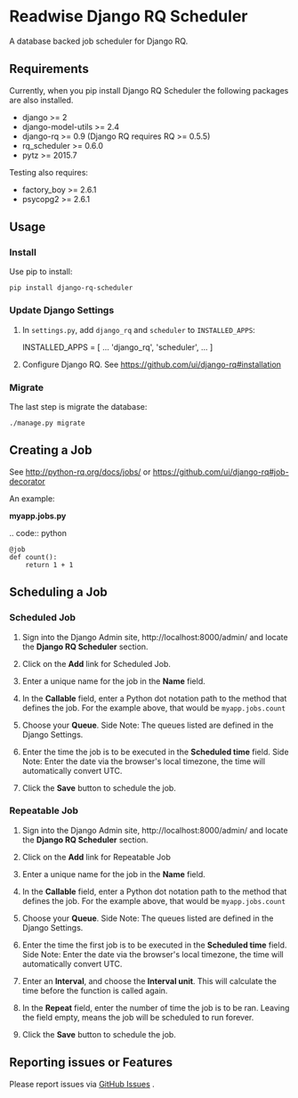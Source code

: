 # Readwise Django RQ Scheduler

A database backed job scheduler for Django RQ.

## Requirements

Currently, when you pip install Django RQ Scheduler the following packages are also installed.

* django >= 2
* django-model-utils >= 2.4
* django-rq >= 0.9 (Django RQ requires RQ >= 0.5.5)
* rq_scheduler >= 0.6.0
* pytz >= 2015.7

Testing also requires:

* factory_boy >= 2.6.1
* psycopg2 >= 2.6.1


## Usage

### Install

Use pip to install:

```
pip install django-rq-scheduler
```


### Update Django Settings

1. In `settings.py`, add `django_rq` and `scheduler` to  `INSTALLED_APPS`:

	INSTALLED_APPS = [
    	...
    	'django_rq',
    	'scheduler',
    	...
	]

2. Configure Django RQ. See https://github.com/ui/django-rq#installation


### Migrate

The last step is migrate the database:

```
./manage.py migrate
```

## Creating a Job

See http://python-rq.org/docs/jobs/ or https://github.com/ui/django-rq#job-decorator

An example:

**myapp.jobs.py**

.. code:: python

    @job
    def count():
        return 1 + 1

## Scheduling a Job

### Scheduled Job

1. Sign into the Django Admin site, http://localhost:8000/admin/ and locate the **Django RQ Scheduler** section.

2. Click on the **Add** link for Scheduled Job.

3. Enter a unique name for the job in the **Name** field.

4. In the **Callable** field, enter a Python dot notation path to the method that defines the job. For the example above, that would be `myapp.jobs.count`

5. Choose your **Queue**. Side Note: The queues listed are defined in the Django Settings.

6. Enter the time the job is to be executed in the **Scheduled time** field. Side Note: Enter the date via the browser's local timezone, the time will automatically convert UTC.

7. Click the **Save** button to schedule the job.

### Repeatable Job

1. Sign into the Django Admin site, http://localhost:8000/admin/ and locate the **Django RQ Scheduler** section.

2. Click on the **Add** link for Repeatable Job

3. Enter a unique name for the job in the **Name** field.

4. In the **Callable** field, enter a Python dot notation path to the method that defines the job. For the example above, that would be `myapp.jobs.count`

5. Choose your **Queue**. Side Note: The queues listed are defined in the Django Settings.

6. Enter the time the first job is to be executed in the **Scheduled time** field. Side Note: Enter the date via the browser's local timezone, the time will automatically convert UTC.

7. Enter an **Interval**, and choose the **Interval unit**. This will calculate the time before the function is called again.

8. In the **Repeat** field, enter the number of time the job is to be ran. Leaving the field empty, means the job will be scheduled to run forever.

9. Click the **Save** button to schedule the job.


## Reporting issues or Features

Please report issues via [GitHub Issues](https://github.com/istrategylabs/django-rq-scheduler/issues) .

